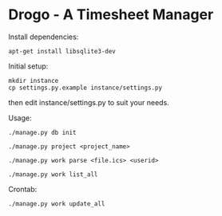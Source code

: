 Drogo - A Timesheet Manager
===========================

Install dependencies:

    apt-get install libsqlite3-dev


Initial setup:

    mkdir instance
    cp settings.py.example instance/settings.py

then edit instance/settings.py to suit your needs.

Usage:

    ./manage.py db init

    ./manage.py project <project_name>

    ./manage.py work parse <file.ics> <userid>

    ./manage.py work list_all

Crontab:

    ./manage.py work update_all

